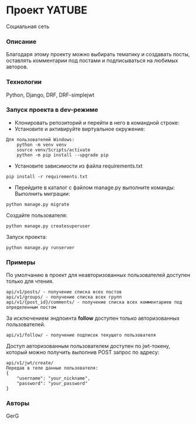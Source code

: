# Проект YATUBE
Социальная сеть
### Описание
Благодаря этому проекту можно выбирать тематику и создавать посты, оставлять комментарии под постами и подписываться на любимых авторов.
### Технологии
Python, Django, DRF, DRF-simplejwt
### Запуск проекта в dev-режиме
- Клонировать репозиторий и перейти в него в командной строке:
- Установите и активируйте виртуальное окружение:
```
Для пользователей Windows:
    python -m venv venv
    source venv/Scripts/activate
    python -m pip install --upgrade pip
```  
- Установите зависимости из файла requirements.txt
```
pip install -r requirements.txt
``` 
- Перейдите в каталог с файлом manage.py выполните команды:
Выполнить миграции:
```
python manage.py migrate
```
Создайте пользователя:
```
python manage.py createsuperuser
```
Запуск проекта:
```
python manage.py runserver
```
### Примеры
По умолчанию в проект для неавторизованных пользователей доступен только для чтения.
```
api/v1/posts/ - получение списка всех постов
api/v1/groups/ - получение списка всех групп
api/v1/{post_id}/comments/ - получение списка всех комментариев под определенным постом
```
За исключением эндпоинта **follow** доступен только авторизованных пользователей.
```
api/v1/follow/ - получение подписок текущего пользователя
```
Доступ авторизованным пользователем доступен по jwt-токену, который можно получить выполнив POST запрос по адресу:
```
api/v1/jwt/create/
Передав в теле данные пользователя:
{
    "username": "your_nickname",
    "password": "your_password"
}
```
### Авторы
GerG
